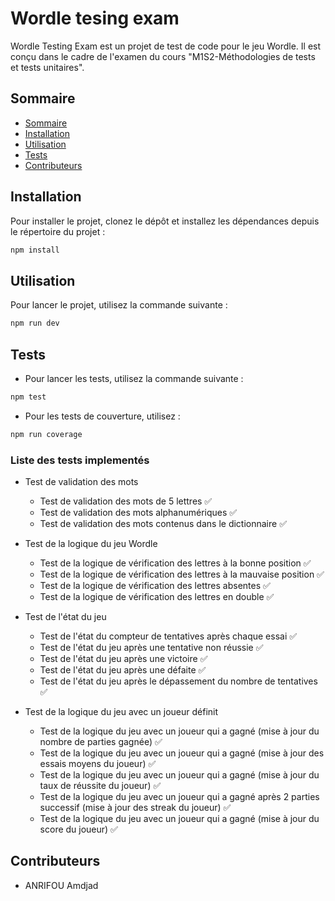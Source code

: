 # Wordle tesing exam

Wordle Testing Exam est un projet de test de code pour le jeu Wordle. Il est conçu dans le cadre de l'examen du cours "M1S2-Méthodologies de tests et tests unitaires".

## Sommaire

- [Sommaire](#sommaire)
- [Installation](#installation)
- [Utilisation](#utilisation)
- [Tests](#tests)
- [Contributeurs](#contributeurs)

## Installation

Pour installer le projet, clonez le dépôt et installez les dépendances depuis le répertoire du projet :

```bash
npm install
```

## Utilisation

Pour lancer le projet, utilisez la commande suivante :

```bash
npm run dev
```

## Tests

- Pour lancer les tests, utilisez la commande suivante :

```bash
npm test
```

- Pour les tests de couverture, utilisez :

```bash
npm run coverage
```

### Liste des tests implementés

- Test de validation des mots
    - Test de validation des mots de 5 lettres ✅
    - Test de validation des mots alphanumériques ✅
    - Test de validation des mots contenus dans le dictionnaire ✅

- Test de la logique du jeu Wordle
    - Test de la logique de vérification des lettres à la bonne position ✅
    - Test de la logique de vérification des lettres à la mauvaise position ✅
    - Test de la logique de vérification des lettres absentes ✅
    - Test de la logique de vérification des lettres en double ✅

- Test de l'état du jeu
    - Test de l'état du compteur de tentatives après chaque essai ✅
    - Test de l'état du jeu après une tentative non réussie ✅
    - Test de l'état du jeu après une victoire ✅
    - Test de l'état du jeu après une défaite ✅
    - Test de l'état du jeu après le dépassement du nombre de tentatives ✅

- Test de la logique du jeu avec un joueur définit
    - Test de la logique du jeu avec un joueur qui a gagné (mise à jour du nombre de parties gagnée) ✅
    - Test de la logique du jeu avec un joueur qui a gagné (mise à jour des essais moyens du joueur) ✅
    - Test de la logique du jeu avec un joueur qui a gagné (mise à jour du taux de réussite du joueur) ✅
    - Test de la logique du jeu avec un joueur qui a gagné après 2 parties successif (mise à jour des streak du joueur) ✅
    - Test de la logique du jeu avec un joueur qui a gagné (mise à jour du score du joueur) ✅


## Contributeurs

- ANRIFOU Amdjad



